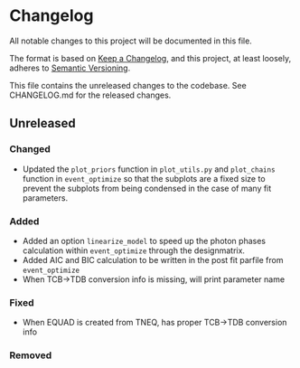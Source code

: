 # Changelog
All notable changes to this project will be documented in this file.

The format is based on [Keep a Changelog](https://keepachangelog.com/en/1.0.0/),
and this project, at least loosely, adheres to [Semantic Versioning](https://semver.org/spec/v2.0.0.html).

This file contains the unreleased changes to the codebase. See CHANGELOG.md for
the released changes.

## Unreleased
### Changed
- Updated the `plot_priors` function in `plot_utils.py` and `plot_chains` function in `event_optimize` so that the subplots are a fixed size to prevent the subplots from being condensed in the case of many fit parameters.
### Added
- Added an option `linearize_model` to speed up the photon phases calculation within `event_optimize` through the designmatrix.
- Added AIC and BIC calculation to be written in the post fit parfile from `event_optimize`
- When TCB->TDB conversion info is missing, will print parameter name
### Fixed
- When EQUAD is created from TNEQ, has proper TCB->TDB conversion info
### Removed
